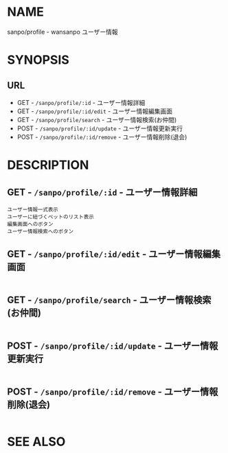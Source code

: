 # NAME

sanpo/profile - wansanpo ユーザー情報

# SYNOPSIS

## URL

- GET - `/sanpo/profile/:id` - ユーザー情報詳細
- GET - `/sanpo/profile/:id/edit` - ユーザー情報編集画面
- GET - `/sanpo/profile/search` - ユーザー情報検索(お仲間)
- POST - `/sanpo/profile/:id/update` - ユーザー情報更新実行
- POST - `/sanpo/profile/:id/remove` - ユーザー情報削除(退会)

# DESCRIPTION

## GET - `/sanpo/profile/:id` - ユーザー情報詳細

```
ユーザー情報一式表示
ユーザーに紐づくペットのリスト表示
編集画面へのボタン
ユーザー情報検索へのボタン
```

## GET - `/sanpo/profile/:id/edit` - ユーザー情報編集画面

```
```

## GET - `/sanpo/profile/search` - ユーザー情報検索(お仲間)

```
```

## POST - `/sanpo/profile/:id/update` - ユーザー情報更新実行

```
```

## POST - `/sanpo/profile/:id/remove` - ユーザー情報削除(退会)

```
```





# SEE ALSO
